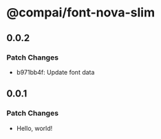 # @compai/font-nova-slim

## 0.0.2

### Patch Changes

- b971bb4f: Update font data

## 0.0.1

### Patch Changes

- Hello, world!
